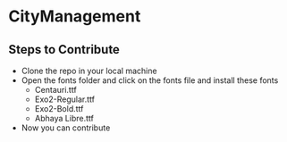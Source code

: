 # CityManagement

## Steps to Contribute

- Clone the repo in your local machine
- Open the fonts folder and click on the fonts file and install these fonts
    - Centauri.ttf
    - Exo2-Regular.ttf
    - Exo2-Bold.ttf
    - Abhaya Libre.ttf
- Now you can contribute
